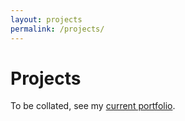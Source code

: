 ```yaml
---
layout: projects
permalink: /projects/
---
```


# Projects

To be collated, see my [current portfolio](http://david.darn.es/portfolio/).